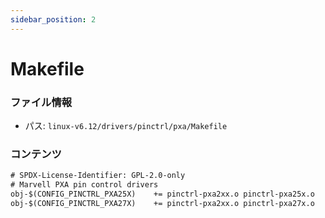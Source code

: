 ```yaml
---
sidebar_position: 2
---
```

# Makefile

### ファイル情報

- パス: `linux-v6.12/drivers/pinctrl/pxa/Makefile`

### コンテンツ

```txt
# SPDX-License-Identifier: GPL-2.0-only
# Marvell PXA pin control drivers
obj-$(CONFIG_PINCTRL_PXA25X)	+= pinctrl-pxa2xx.o pinctrl-pxa25x.o
obj-$(CONFIG_PINCTRL_PXA27X)	+= pinctrl-pxa2xx.o pinctrl-pxa27x.o

```
